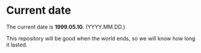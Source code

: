 # Current date

The current date is **1999.05.10.** (YYYY.MM.DD.)

This repository will be good when the world ends, so we will know how long it lasted.